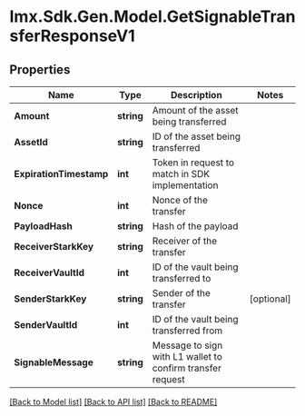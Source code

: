 # Imx.Sdk.Gen.Model.GetSignableTransferResponseV1

## Properties

Name | Type | Description | Notes
------------ | ------------- | ------------- | -------------
**Amount** | **string** | Amount of the asset being transferred | 
**AssetId** | **string** | ID of the asset being transferred | 
**ExpirationTimestamp** | **int** | Token in request to match in SDK implementation | 
**Nonce** | **int** | Nonce of the transfer | 
**PayloadHash** | **string** | Hash of the payload | 
**ReceiverStarkKey** | **string** | Receiver of the transfer | 
**ReceiverVaultId** | **int** | ID of the vault being transferred to | 
**SenderStarkKey** | **string** | Sender of the transfer | [optional] 
**SenderVaultId** | **int** | ID of the vault being transferred from | 
**SignableMessage** | **string** | Message to sign with L1 wallet to confirm transfer request | 

[[Back to Model list]](../README.md#documentation-for-models) [[Back to API list]](../README.md#documentation-for-api-endpoints) [[Back to README]](../README.md)

